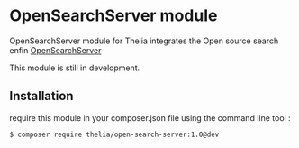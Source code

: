 # OpenSearchServer module

OpenSearchServer module for Thelia integrates the Open source search enfin [OpenSearchServer](http://www.opensearchserver.com/)

This module is still in development.

## Installation

require this module in your composer.json file using the command line tool :

```
$ composer require thelia/open-search-server:1.0@dev
```
